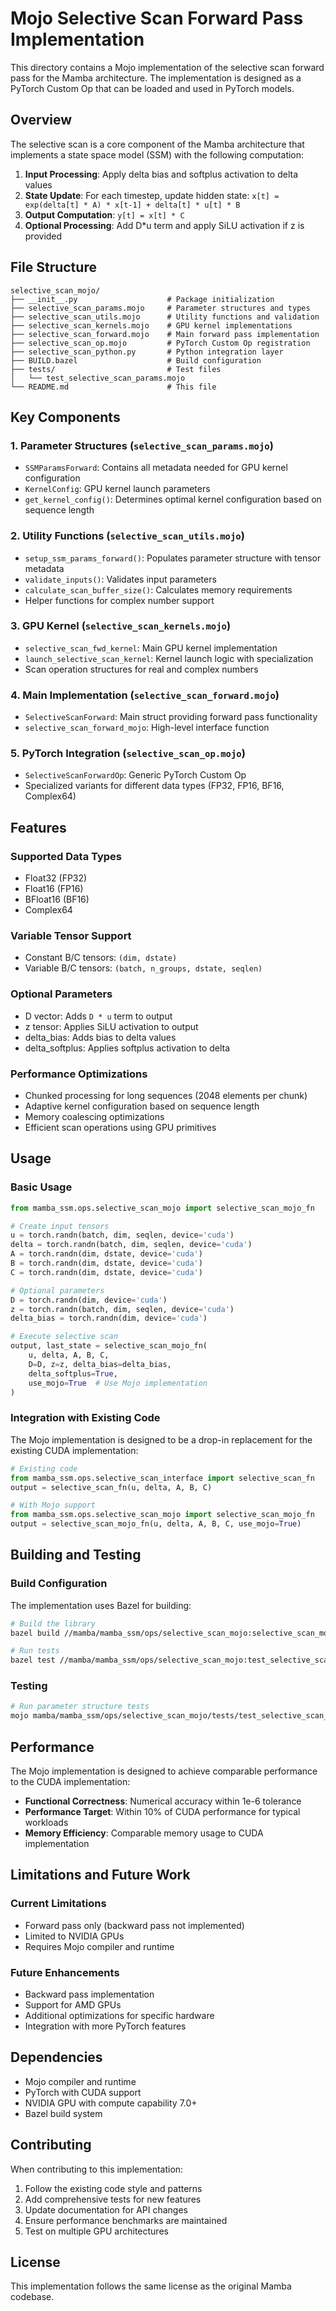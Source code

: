 # Mojo Selective Scan Forward Pass Implementation

This directory contains a Mojo implementation of the selective scan forward pass for the Mamba architecture. The implementation is designed as a PyTorch Custom Op that can be loaded and used in PyTorch models.

## Overview

The selective scan is a core component of the Mamba architecture that implements a state space model (SSM) with the following computation:

1. **Input Processing**: Apply delta bias and softplus activation to delta values
2. **State Update**: For each timestep, update hidden state: `x[t] = exp(delta[t] * A) * x[t-1] + delta[t] * u[t] * B`
3. **Output Computation**: `y[t] = x[t] * C`
4. **Optional Processing**: Add D*u term and apply SiLU activation if z is provided

## File Structure

```
selective_scan_mojo/
├── __init__.py                    # Package initialization
├── selective_scan_params.mojo     # Parameter structures and types
├── selective_scan_utils.mojo      # Utility functions and validation
├── selective_scan_kernels.mojo    # GPU kernel implementations
├── selective_scan_forward.mojo    # Main forward pass implementation
├── selective_scan_op.mojo         # PyTorch Custom Op registration
├── selective_scan_python.py       # Python integration layer
├── BUILD.bazel                    # Build configuration
├── tests/                         # Test files
│   └── test_selective_scan_params.mojo
└── README.md                      # This file
```

## Key Components

### 1. Parameter Structures (`selective_scan_params.mojo`)

- `SSMParamsForward`: Contains all metadata needed for GPU kernel configuration
- `KernelConfig`: GPU kernel launch parameters
- `get_kernel_config()`: Determines optimal kernel configuration based on sequence length

### 2. Utility Functions (`selective_scan_utils.mojo`)

- `setup_ssm_params_forward()`: Populates parameter structure with tensor metadata
- `validate_inputs()`: Validates input parameters
- `calculate_scan_buffer_size()`: Calculates memory requirements
- Helper functions for complex number support

### 3. GPU Kernel (`selective_scan_kernels.mojo`)

- `selective_scan_fwd_kernel`: Main GPU kernel implementation
- `launch_selective_scan_kernel`: Kernel launch logic with specialization
- Scan operation structures for real and complex numbers

### 4. Main Implementation (`selective_scan_forward.mojo`)

- `SelectiveScanForward`: Main struct providing forward pass functionality
- `selective_scan_forward_mojo`: High-level interface function

### 5. PyTorch Integration (`selective_scan_op.mojo`)

- `SelectiveScanForwardOp`: Generic PyTorch Custom Op
- Specialized variants for different data types (FP32, FP16, BF16, Complex64)

## Features

### Supported Data Types
- Float32 (FP32)
- Float16 (FP16)
- BFloat16 (BF16)
- Complex64

### Variable Tensor Support
- Constant B/C tensors: `(dim, dstate)`
- Variable B/C tensors: `(batch, n_groups, dstate, seqlen)`

### Optional Parameters
- D vector: Adds `D * u` term to output
- z tensor: Applies SiLU activation to output
- delta_bias: Adds bias to delta values
- delta_softplus: Applies softplus activation to delta

### Performance Optimizations
- Chunked processing for long sequences (2048 elements per chunk)
- Adaptive kernel configuration based on sequence length
- Memory coalescing optimizations
- Efficient scan operations using GPU primitives

## Usage

### Basic Usage

```python
from mamba_ssm.ops.selective_scan_mojo import selective_scan_mojo_fn

# Create input tensors
u = torch.randn(batch, dim, seqlen, device='cuda')
delta = torch.randn(batch, dim, seqlen, device='cuda')
A = torch.randn(dim, dstate, device='cuda')
B = torch.randn(dim, dstate, device='cuda')
C = torch.randn(dim, dstate, device='cuda')

# Optional parameters
D = torch.randn(dim, device='cuda')
z = torch.randn(batch, dim, seqlen, device='cuda')
delta_bias = torch.randn(dim, device='cuda')

# Execute selective scan
output, last_state = selective_scan_mojo_fn(
    u, delta, A, B, C,
    D=D, z=z, delta_bias=delta_bias,
    delta_softplus=True,
    use_mojo=True  # Use Mojo implementation
)
```

### Integration with Existing Code

The Mojo implementation is designed to be a drop-in replacement for the existing CUDA implementation:

```python
# Existing code
from mamba_ssm.ops.selective_scan_interface import selective_scan_fn
output = selective_scan_fn(u, delta, A, B, C)

# With Mojo support
from mamba_ssm.ops.selective_scan_mojo import selective_scan_mojo_fn
output = selective_scan_mojo_fn(u, delta, A, B, C, use_mojo=True)
```

## Building and Testing

### Build Configuration

The implementation uses Bazel for building:

```bash
# Build the library
bazel build //mamba/mamba_ssm/ops/selective_scan_mojo:selective_scan_mojo

# Run tests
bazel test //mamba/mamba_ssm/ops/selective_scan_mojo:test_selective_scan_params
```

### Testing

```bash
# Run parameter structure tests
mojo mamba/mamba_ssm/ops/selective_scan_mojo/tests/test_selective_scan_params.mojo
```

## Performance

The Mojo implementation is designed to achieve comparable performance to the CUDA implementation:

- **Functional Correctness**: Numerical accuracy within 1e-6 tolerance
- **Performance Target**: Within 10% of CUDA performance for typical workloads
- **Memory Efficiency**: Comparable memory usage to CUDA implementation

## Limitations and Future Work

### Current Limitations
- Forward pass only (backward pass not implemented)
- Limited to NVIDIA GPUs
- Requires Mojo compiler and runtime

### Future Enhancements
- Backward pass implementation
- Support for AMD GPUs
- Additional optimizations for specific hardware
- Integration with more PyTorch features

## Dependencies

- Mojo compiler and runtime
- PyTorch with CUDA support
- NVIDIA GPU with compute capability 7.0+
- Bazel build system

## Contributing

When contributing to this implementation:

1. Follow the existing code style and patterns
2. Add comprehensive tests for new features
3. Update documentation for API changes
4. Ensure performance benchmarks are maintained
5. Test on multiple GPU architectures

## License

This implementation follows the same license as the original Mamba codebase. 
